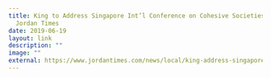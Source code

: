 ```yaml
---
title: King to Address Singapore Int’l Conference on Cohesive Societies, The
  Jordan Times
date: 2019-06-19
layout: link
description: ""
image: ""
external: https://www.jordantimes.com/news/local/king-address-singapore-intl-conference-cohesive-societies
---
```

